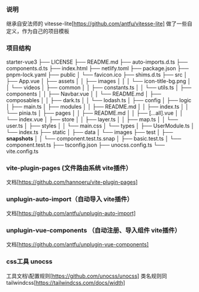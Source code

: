 ### 说明
继承自安法师的 vitesse-lite[https://github.com/antfu/vitesse-lite]
做了一些自定义，作为自己的项目模板

### 项目结构
starter-vue3
├── LICENSE
├── README.md
├── auto-imports.d.ts
├── components.d.ts
├── index.html
├── netlify.toml
├── package.json
├── pnpm-lock.yaml
├── public
│   └── favicon.ico
├── shims.d.ts
├── src
│   ├── App.vue
│   ├── assets
│   │   ├── images
│   │   │   └── icon-title-bg.png
│   │   └── videos
│   ├── common
│   │   ├── constants.ts
│   │   └── utils.ts
│   ├── components
│   │   ├── Navbar.vue
│   │   └── README.md
│   ├── composables
│   │   ├── dark.ts
│   │   └── lodash.ts
│   ├── config
│   ├── logic
│   ├── main.ts
│   ├── modules
│   │   ├── README.md
│   │   ├── index.ts
│   │   └── pinia.ts
│   ├── pages
│   │   ├── README.md
│   │   ├── [...all].vue
│   │   └── index.vue
│   ├── store
│   │   ├── layer.ts
│   │   ├── map.ts
│   │   └── user.ts
│   ├── styles
│   │   └── main.css
│   └── types
│       ├── UserModule.ts
│       └── index.ts
├── static
│   ├── data
│   └── images
├── test
│   ├── __snapshots__
│   │   └── component.test.ts.snap
│   ├── basic.test.ts
│   └── component.test.ts
├── tsconfig.json
├── unocss.config.ts
└── vite.config.ts

### vite-plugin-pages (文件路由系统 vite插件）
文档[https://github.com/hannoeru/vite-plugin-pages]

### unplugin-auto-import（自动导入 vite插件）
文档[https://github.com/antfu/unplugin-auto-import]


### unplugin-vue-components （自动注册、导入组件 vite插件）
文档[https://github.com/antfu/unplugin-vue-components]

### css工具  unocss
工具文档\配置规则[https://github.com/unocss/unocss]
类名规则同tailwindcss[https://tailwindcss.com/docs/width]
